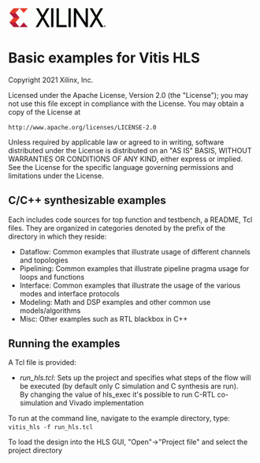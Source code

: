 <img src="./images/logo.gif" alt="logo" width="200"/>

# Basic examples for Vitis HLS

Copyright 2021 Xilinx, Inc.

Licensed under the Apache License, Version 2.0 (the "License");
you may not use this file except in compliance with the License.
You may obtain a copy of the License at

    http://www.apache.org/licenses/LICENSE-2.0

Unless required by applicable law or agreed to in writing, software
distributed under the License is distributed on an "AS IS" BASIS,
WITHOUT WARRANTIES OR CONDITIONS OF ANY KIND, either express or implied.
See the License for the specific language governing permissions and
limitations under the License.

## C/C++ synthesizable examples

Each includes code sources for top function and testbench, a README, Tcl files.  They are organized in categories denoted by the prefix of the directory in which they reside:
* Dataflow: Common examples that illustrate usage of different channels and topologies
* Pipelining: Common examples that illustrate pipeline pragma usage for loops and functions
* Interface: Common examples that illustrate the usage of the various modes and interface protocols
* Modeling: Math and DSP examples and other common use models/algorithms
* Misc: Other examples such as RTL blackbox in C++

## Running the examples
A Tcl file is provided:
* _run_hls.tcl_: Sets up the project and specifies what steps of the flow will be executed (by default only C simulation and C synthesis are run).  
  By changing the value of hls_exec it's possible to run C-RTL co-simulation and Vivado implementation

To run at the command line, navigate to the example directory, type:
`vitis_hls -f run_hls.tcl`

To load the design into the HLS GUI, "Open"->"Project file" and select the project directory
